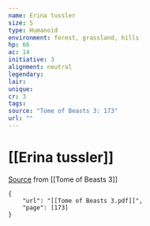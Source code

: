 ```yaml
---
name: Erina tussler
size: S
type: Humanoid
environment: forest, grassland, hills
hp: 66
ac: 14
initiative: 3
alignment: neutral
legendary: 
lair: 
unique: 
cr: 3
tags: 
source: "Tome of Beasts 3: 173"
url: ""
---
```

# [[Erina tussler]]

[Source](zotero://open-pdf/library/items/BLGR9HVR?page=173) from [[Tome of Beasts 3]]

```pdf
{
	"url": "[[Tome of Beasts 3.pdf]]",
	"page": [173]
}
```

